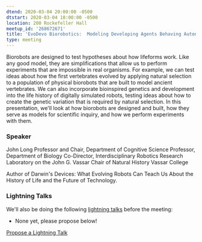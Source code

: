 ```yaml
---
dtend: 2020-03-04 20:00:00 -0500
dtstart: 2020-03-04 18:00:00 -0500
location: 200 Rockefeller Hall
meetup_id: '268672671'
title: 'EvoDevo Biorobotics:  Modeling Developing Agents Behaving Autonomously in Evolving Populations'
type: meeting
---
```

Biorobots are designed to test hypotheses about how lifeforms work.  Like any good model, they are simplifications that allow us to perform experiments that are impossible in real organisms. For example, we can test ideas about how the first vertebrates evolved by applying natural selection to a population of physical biorobots that are built to model ancient vertebrates. We can also incorporate bioinspired genetics and development into the life history of digitally simulated robots, testing ideas about how to create the genetic variation that is required by natural selection.  In this presentation, we'll look at how biorobots are designed and built, how they serve as models for scientific inquiry, and how we perform experiments with them.

### Speaker ###

John Long
Professor and Chair, Department of Cognitive Science
Professor, Department of Biology
Co-Director, Interdisciplinary Robotics Research Laboratory
on the John G. Vassar Chair of Natural History
Vassar College

Author of Darwin's Devices:  What Evolving Robots Can Teach Us About the History of Life and the Future of Technology.

### Lightning Talks ###

We'll also be doing the
following [lightning talks](/lightning-talks.html) before the meeting:

* None yet, please propose below!

<a class="btn btn-default btn-hvopen"
  href="mailto:sean@dague.net?cc=matthias.a.johnson@gmail.com&subject=HV%20Open%20Lightning%20Talk%20Submission"
  role="button">Propose
  a Lightning Talk</a>
